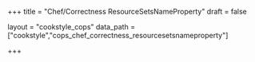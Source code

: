+++
title = "Chef/Correctness ResourceSetsNameProperty"
draft = false

layout = "cookstyle_cops"
data_path = ["cookstyle","cops_chef_correctness_resourcesetsnameproperty"]

+++

<!-- The content of this page is automatically generated from the
cops_chef_correctness_resourcesetsnameproperty.yml file in github.com/chef/cookstyle/blob/master/docs-chef-io/data/cookstyle/. -->
